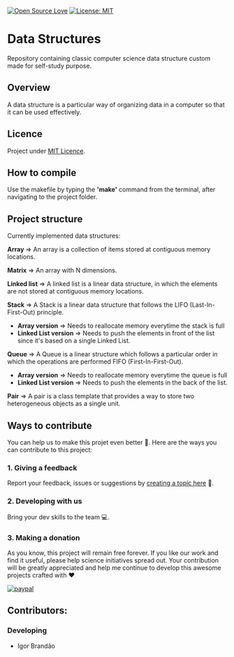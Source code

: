 [![Open Source Love](https://badges.frapsoft.com/os/v1/open-source.svg?v=103)](https://github.com/ellerbrock/open-source-badges/) [![License: MIT](https://img.shields.io/badge/License-MIT-green.svg)](https://mit-licence.igorabrandao.com.br/)

# Data Structures
Repository containing classic computer science data structure custom made for self-study purpose.


## Overview

A data structure is a particular way of organizing data in a computer so that it can be used effectively.

## Licence

Project under [MIT Licence](https://mit-licence.igorabrandao.com.br/).

## How ​​to compile

Use the makefile by typing the **'make'** command from the terminal, after navigating to the project folder.

## Project structure

Currently implemented data structures:

**Array** => An array is a collection of items stored at contiguous memory locations.

**Matrix** => An array with N dimensions.

**Linked list** => A linked list is a linear data structure, in which the elements are not stored at contiguous memory locations.

**Stack** => A Stack is a linear data structure that follows the LIFO (Last-In-First-Out) principle.

- **Array version** => Needs to reallocate memory everytime the stack is full
- **Linked List version** => Needs to push the elements in front of the list since it's based on a single Linked List.

**Queue** => A Queue is a linear structure which follows a particular order in which the operations are performed FIFO (First-In-First-Out).

- **Array version** => Needs to reallocate memory everytime the queue is full
- **Linked List version** => Needs to push the elements in the back of the list.

**Pair** => A pair is a class template that provides a way to store two heterogeneous objects as a single unit.

## Ways to contribute

You can help us to make this projet even better :rocket:. Here are the ways you can contribute to this project:

### 1. Giving a feedback

Report your feedback, issues or suggestions by [creating a topic here](https://github.com/igorabrandao/Data-structures/issues) :punch:.

### 2. Developing with us

Bring your dev skills to the team :computer:.

### 3. Making a donation

As you know, this project will remain free forever. If you like our work and find it useful, please help science initiatives spread out. Your contribution will be greatly appreciated and help me continue to develop this awesome projects crafted with :heart:

[![paypal](https://www.paypalobjects.com/en_US/i/btn/btn_donateCC_LG.gif)](https://www.paypal.com/cgi-bin/webscr?cmd=_s-xclick&hosted_button_id=7NV5RV8B2MTA4)

## Contributors:

### Developing

* Igor Brandão
